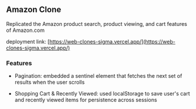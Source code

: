 ## Amazon Clone

Replicated the Amazon product search, product viewing, and cart features of Amazon.com

deployment link: [https://web-clones-sigma.vercel.app/](https://web-clones-sigma.vercel.app/)

### Features

- Pagination: embedded a sentinel element that fetches the next set of results when the user scrolls

- Shopping Cart & Recently Viewed: used localStorage to save user's cart and recently viewed items for persistence across sessions


